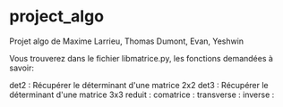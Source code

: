 # project_algo

Projet algo de Maxime Larrieu, Thomas Dumont, Evan, Yeshwin

Vous trouverez dans le fichier libmatrice.py, les fonctions demandées à savoir:

det2 : Récupérer le déterminant d'une matrice 2x2
det3 : Récupérer le déterminant d'une matrice 3x3
reduit : 
comatrice :
transverse :
inverse :
